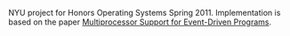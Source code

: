 NYU project for Honors Operating Systems Spring 2011. Implementation is based on the paper [Multiprocessor Support for Event-Driven Programs](http://www.scs.stanford.edu/~dm/home/papers/zeldovich:async-mp.pdf).